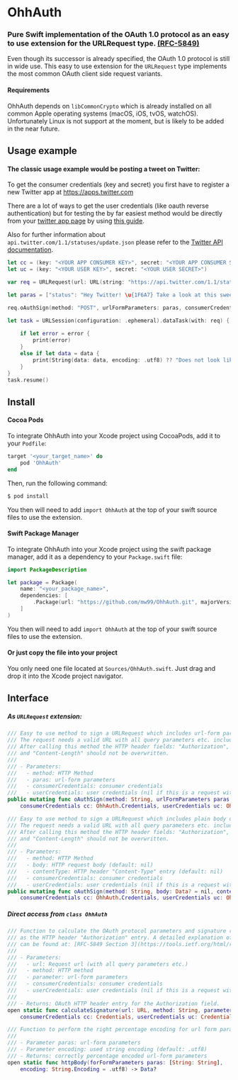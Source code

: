 # OhhAuth
### Pure Swift implementation of the OAuth 1.0 protocol as an easy to use extension for the URLRequest type. [(RFC-5849)](https://tools.ietf.org/html/rfc5849])

Even though its successor is already specified, the OAuth 1.0 protocol is still in wide use. This easy to use extension for the `URLRequest` type implements the most common OAuth client side request variants.


#### Requirements
OhhAuth depends on `libCommonCrypto` which is already installed on all common Apple operating systems (macOS, iOS, tvOS, watchOS). Unfortunately Linux is not support at the moment, but is likely to be added in the near future.


## Usage example

#### The classic usage example would be posting a tweet on Twitter:

To get the consumer credentials (key and secret) you first have to register a new Twitter app at https://apps.twitter.com

There are a lot of ways to get the user credentials (like oauth reverse authentication) but for testing the by far easiest method would be directly from your [twitter app page](https://apps.twitter.com) by using [this guide](https://dev.twitter.com/oauth/overview/application-owner-access-tokens).

Also for further information about `api.twitter.com/1.1/statuses/update.json` please refer to the [Twitter API documentation](https://dev.twitter.com/rest/reference/post/statuses/update).


```swift
let cc = (key: "<YOUR APP CONSUMER KEY>", secret: "<YOUR APP CONSUMER SECRET>")
let uc = (key: "<YOUR USER KEY>", secret: "<YOUR USER SECRET>")

var req = URLRequest(url: URL(string: "https://api.twitter.com/1.1/statuses/update.json")!)

let paras = ["status": "Hey Twitter! \u{1F6A7} Take a look at this sweet UUID: \(UUID())"]

req.oAuthSign(method: "POST", urlFormParameters: paras, consumerCredentials: cc, userCredentials: uc)

let task = URLSession(configuration: .ephemeral).dataTask(with: req) { (data, response, error) in
    
    if let error = error {
        print(error)
    }
    else if let data = data {
        print(String(data: data, encoding: .utf8) ?? "Does not look like a utf8 response :(")
    }
}
task.resume()
```

## Install

#### Cocoa Pods

To integrate OhhAuth into your Xcode project using CocoaPods, add it to your `Podfile`:

```ruby
target '<your_target_name>' do
    pod 'OhhAuth'
end
```

Then, run the following command:

```bash
$ pod install
```

You then will need to add `import OhhAuth` at the top of your swift source files to use the extension.


#### Swift Package Manager

To integrate OhhAuth into your Xcode project using the swift package manager, add it as a dependency to your `Package.swift` file:

```swift
import PackageDescription

let package = Package(
    name: "<your_package_name>",
    dependencies: [
        .Package(url: "https://github.com/mw99/OhhAuth.git", majorVersion: 1)
    ]
)
```

You then will need to add `import OhhAuth` at the top of your swift source files to use the extension.


#### Or just copy the file into your project

You only need one file located at `Sources/OhhAuth.swift`. Just drag and drop it into the Xcode project navigator.



## Interface

##### As `URLRequest` extension:
```swift
/// Easy to use method to sign a URLRequest which includes url-form parameters with OAuth.
/// The request needs a valid URL with all query parameters etc. included.
/// After calling this method the HTTP header fields: "Authorization", "Content-Type" 
/// and "Content-Length" should not be overwritten.
///
/// - Parameters:
///   - method: HTTP Method
///   - paras: url-form parameters
///   - consumerCredentials: consumer credentials
///   - userCredentials: user credentials (nil if this is a request without user association)
public mutating func oAuthSign(method: String, urlFormParameters paras: [String: String],
    consumerCredentials cc: OhhAuth.Credentials, userCredentials uc: OhhAuth.Credentials? = nil)
```

```swift
/// Easy to use method to sign a URLRequest which includes plain body data with OAuth.
/// The request needs a valid URL with all query parameters etc. included.
/// After calling this method the HTTP header fields: "Authorization", "Content-Type"
/// and "Content-Length" should not be overwritten.
///
/// - Parameters:
///   - method: HTTP Method
///   - body: HTTP request body (default: nil)
///   - contentType: HTTP header "Content-Type" entry (default: nil)
///   - consumerCredentials: consumer credentials
///   - userCredentials: user credentials (nil if this is a request without user association)
public mutating func oAuthSign(method: String, body: Data? = nil, contentType: String? = nil,
    consumerCredentials cc: OhhAuth.Credentials, userCredentials uc: OhhAuth.Credentials? = nil)
```

##### Direct access from `class OhhAuth`


```swift
/// Function to calculate the OAuth protocol parameters and signature ready to be added
/// as the HTTP header "Authorization" entry. A detailed explanation of the procedure 
/// can be found at: [RFC-5849 Section 3](https://tools.ietf.org/html/rfc5849#section-3)
///
/// - Parameters:
///   - url: Request url (with all query parameters etc.)
///   - method: HTTP method
///   - parameter: url-form parameters
///   - consumerCredentials: consumer credentials
///   - userCredentials: user credentials (nil if this is a request without user association)
///
/// - Returns: OAuth HTTP header entry for the Authorization field.
open static func calculateSignature(url: URL, method: String, parameter: [String: String],
    consumerCredentials cc: Credentials, userCredentials uc: Credentials?) -> String
```

```swift    
/// Function to perform the right percentage encoding for url form parameters.
///
/// - Parameter paras: url-form parameters
/// - Parameter encoding: used string encoding (default: .utf8)
/// - Returns: correctly percentage encoded url-form parameters
open static func httpBody(forFormParameters paras: [String: String], 
    encoding: String.Encoding = .utf8) -> Data?
```


